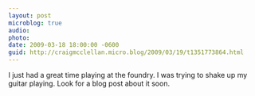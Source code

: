 ```yaml
---
layout: post
microblog: true
audio: 
photo: 
date: 2009-03-18 18:00:00 -0600
guid: http://craigmcclellan.micro.blog/2009/03/19/t1351773864.html
---
```

I just had a great time playing at the foundry. I was trying to shake up my guitar playing. Look for a blog post about it soon.
